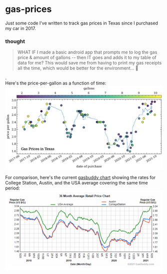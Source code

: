 # gas-prices
Just some code I've written to track gas prices in Texas since I purchased my car in 2017. 


### thought
>WHAT IF I made a basic android app that prompts me to log the gas price & amount of gallons -- then IT goes and adds it to my table of data for me?  This would save me from having to print my gas receipts all the time, which would be better for the environment... 🤔


.  
Here's the price-per-gallon as a function of time:
![ppgal vs time](ppgal-time.png)

For comparison, here's the current [gasbuddy chart](https://www.gasbuddy.com/charts) showing the rates for College Station, Austin, and the USA average covering the same time period:
![gasbuddy chart](gasbuddy_pricingchart.png)
